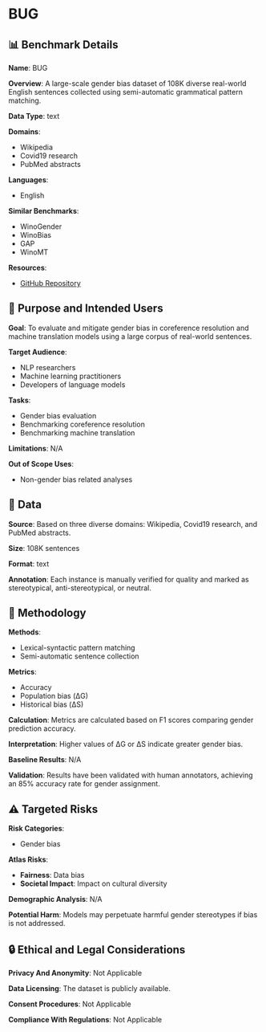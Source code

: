 # BUG

## 📊 Benchmark Details

**Name**: BUG

**Overview**: A large-scale gender bias dataset of 108K diverse real-world English sentences collected using semi-automatic grammatical pattern matching.

**Data Type**: text

**Domains**:
- Wikipedia
- Covid19 research
- PubMed abstracts

**Languages**:
- English

**Similar Benchmarks**:
- WinoGender
- WinoBias
- GAP
- WinoMT

**Resources**:
- [GitHub Repository](https://github.com/SLAB-NLP/BUG)

## 🎯 Purpose and Intended Users

**Goal**: To evaluate and mitigate gender bias in coreference resolution and machine translation models using a large corpus of real-world sentences.

**Target Audience**:
- NLP researchers
- Machine learning practitioners
- Developers of language models

**Tasks**:
- Gender bias evaluation
- Benchmarking coreference resolution
- Benchmarking machine translation

**Limitations**: N/A

**Out of Scope Uses**:
- Non-gender bias related analyses

## 💾 Data

**Source**: Based on three diverse domains: Wikipedia, Covid19 research, and PubMed abstracts.

**Size**: 108K sentences

**Format**: text

**Annotation**: Each instance is manually verified for quality and marked as stereotypical, anti-stereotypical, or neutral.

## 🔬 Methodology

**Methods**:
- Lexical-syntactic pattern matching
- Semi-automatic sentence collection

**Metrics**:
- Accuracy
- Population bias (ΔG)
- Historical bias (ΔS)

**Calculation**: Metrics are calculated based on F1 scores comparing gender prediction accuracy.

**Interpretation**: Higher values of ΔG or ΔS indicate greater gender bias.

**Baseline Results**: N/A

**Validation**: Results have been validated with human annotators, achieving an 85% accuracy rate for gender assignment.

## ⚠️ Targeted Risks

**Risk Categories**:
- Gender bias

**Atlas Risks**:
- **Fairness**: Data bias
- **Societal Impact**: Impact on cultural diversity

**Demographic Analysis**: N/A

**Potential Harm**: Models may perpetuate harmful gender stereotypes if bias is not addressed.

## 🔒 Ethical and Legal Considerations

**Privacy And Anonymity**: Not Applicable

**Data Licensing**: The dataset is publicly available.

**Consent Procedures**: Not Applicable

**Compliance With Regulations**: Not Applicable
